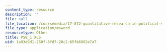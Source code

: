 ```yaml
---
content_type: resource
description: ''
file: null
file_location: /coursemedia/17-872-quantitative-research-in-political-science-and-public-policy-spring-2004/1a03e9d1260f3fd720c265f46802e7a7_PS8_1.XLS
file_type: application/msword
resourcetype: Other
title: PS8_1.XLS
uid: 1a03e9d1-260f-3fd7-20c2-65f46802e7a7
---
```

